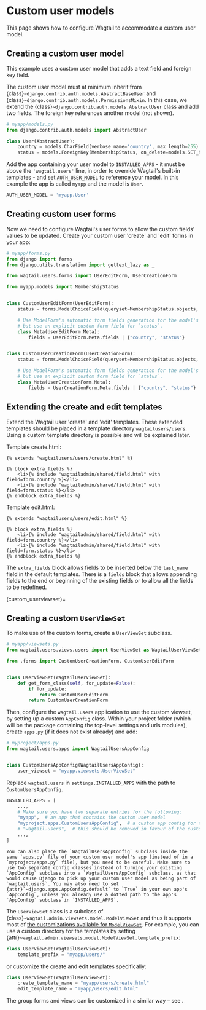 # Custom user models

This page shows how to configure Wagtail to accommodate a custom user model.

## Creating a custom user model

This example uses a custom user model that adds a text field and foreign key field.

The custom user model must at minimum inherit from {class}`~django.contrib.auth.models.AbstractBaseUser` and {class}`~django.contrib.auth.models.PermissionsMixin`. In this case, we extend the {class}`~django.contrib.auth.models.AbstractUser` class and add two fields. The foreign key references another model (not shown).

```python
# myapp/models.py
from django.contrib.auth.models import AbstractUser

class User(AbstractUser):
    country = models.CharField(verbose_name='country', max_length=255)
    status = models.ForeignKey(MembershipStatus, on_delete=models.SET_NULL, null=True, default=1)
```

Add the app containing your user model to `INSTALLED_APPS` - it must be above the `'wagtail.users'` line,
in order to override Wagtail's built-in templates - and set [`AUTH_USER_MODEL`](inv:django#auth-custom-user) to reference
your model. In this example the app is called `myapp` and the model is `User`.

```python
AUTH_USER_MODEL = 'myapp.User'
```

## Creating custom user forms

Now we need to configure Wagtail's user forms to allow the custom fields' values to be updated.
Create your custom user 'create' and 'edit' forms in your app:

```python
# myapp/forms.py
from django import forms
from django.utils.translation import gettext_lazy as _

from wagtail.users.forms import UserEditForm, UserCreationForm

from myapp.models import MembershipStatus


class CustomUserEditForm(UserEditForm):
    status = forms.ModelChoiceField(queryset=MembershipStatus.objects, required=True, label=_("Status"))

    # Use ModelForm's automatic form fields generation for the model's `country` field,
    # but use an explicit custom form field for `status`.
    class Meta(UserEditForm.Meta):
        fields = UserEditForm.Meta.fields | {"country", "status"}


class CustomUserCreationForm(UserCreationForm):
    status = forms.ModelChoiceField(queryset=MembershipStatus.objects, required=True, label=_("Status"))

    # Use ModelForm's automatic form fields generation for the model's `country` field,
    # but use an explicit custom form field for `status`.
    class Meta(UserCreationForm.Meta):
        fields = UserCreationForm.Meta.fields | {"country", "status"}
```

## Extending the create and edit templates

Extend the Wagtail user 'create' and 'edit' templates. These extended templates should be placed in a
template directory `wagtailusers/users`.
Using a custom template directory is possible and will be explained later.

Template create.html:

```html+django
{% extends "wagtailusers/users/create.html" %}

{% block extra_fields %}
    <li>{% include "wagtailadmin/shared/field.html" with field=form.country %}</li>
    <li>{% include "wagtailadmin/shared/field.html" with field=form.status %}</li>
{% endblock extra_fields %}
```

Template edit.html:

```html+django
{% extends "wagtailusers/users/edit.html" %}

{% block extra_fields %}
    <li>{% include "wagtailadmin/shared/field.html" with field=form.country %}</li>
    <li>{% include "wagtailadmin/shared/field.html" with field=form.status %}</li>
{% endblock extra_fields %}
```

The `extra_fields` block allows fields to be inserted below the `last_name` field
in the default templates. There is a `fields` block that allows appending
fields to the end or beginning of the existing fields or to allow all the fields to
be redefined.

(custom_userviewset)=

## Creating a custom `UserViewSet`

To make use of the custom forms, create a `UserViewSet` subclass.

```python
# myapp/viewsets.py
from wagtail.users.views.users import UserViewSet as WagtailUserViewSet

from .forms import CustomUserCreationForm, CustomUserEditForm


class UserViewSet(WagtailUserViewSet):
    def get_form_class(self, for_update=False):
        if for_update:
            return CustomUserEditForm
        return CustomUserCreationForm
```

Then, configure the `wagtail.users` application to use the custom viewset, by setting up a custom `AppConfig` class. Within your project folder (which will be the package containing the top-level settings and urls modules), create `apps.py` (if it does not exist already) and add:

```python
# myproject/apps.py
from wagtail.users.apps import WagtailUsersAppConfig


class CustomUsersAppConfig(WagtailUsersAppConfig):
    user_viewset = "myapp.viewsets.UserViewSet"
```

Replace `wagtail.users` in `settings.INSTALLED_APPS` with the path to `CustomUsersAppConfig`.

```python
INSTALLED_APPS = [
    ...,
    # Make sure you have two separate entries for the following:
    "myapp",  # an app that contains the custom user model
    "myproject.apps.CustomUsersAppConfig",  # a custom app config for the wagtail.users app
    # "wagtail.users",  # this should be removed in favour of the custom app config
    ...,
]
```

```{warning}
You can also place the `WagtailUsersAppConfig` subclass inside the same `apps.py` file of your custom user model's app (instead of in a `myproject/apps.py` file), but you need to be careful. Make sure to use two separate config classes instead of turning your existing `AppConfig` subclass into a `WagtailUsersAppConfig` subclass, as that would cause Django to pick up your custom user model as being part of `wagtail.users`. You may also need to set {attr}`~django.apps.AppConfig.default` to `True` in your own app's `AppConfig`, unless you already use a dotted path to the app's `AppConfig` subclass in `INSTALLED_APPS`.
```

The `UserViewSet` class is a subclass of {class}`~wagtail.admin.viewsets.model.ModelViewSet` and thus it supports most of [the customizations available for `ModelViewSet`](generic_views). For example, you can use a custom directory for the templates by setting {attr}`~wagtail.admin.viewsets.model.ModelViewSet.template_prefix`:

```py
class UserViewSet(WagtailUserViewSet):
    template_prefix = "myapp/users/"
```

or customize the create and edit templates specifically:

```py
class UserViewSet(WagtailUserViewSet):
    create_template_name = "myapp/users/create.html"
    edit_template_name = "myapp/users/edit.html"
```

The group forms and views can be customized in a similar way – see [](customizing_group_views).
